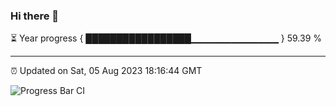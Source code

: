 ### Hi there 👋

⏳ Year progress { █████████████████▁▁▁▁▁▁▁▁▁▁▁▁▁ } 59.39 %

---

⏰ Updated on Sat, 05 Aug 2023 18:16:44 GMT

![Progress Bar CI](https://github.com/liununu/liununu/workflows/Progress%20Bar%20CI/badge.svg)
